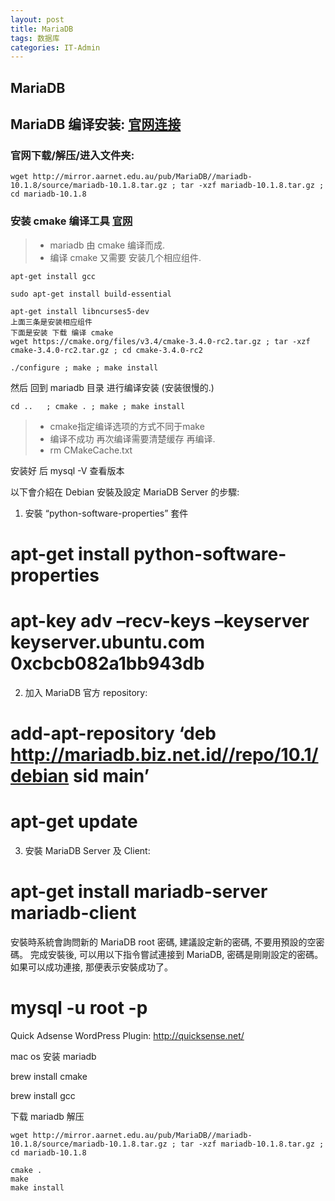 ```yaml
---
layout: post
title: MariaDB  
tags: 数据库
categories: IT-Admin
---
```

## MariaDB
## MariaDB 编译安装: [官网连接][1]

### 官网下载/解压/进入文件夹:
	wget http://mirror.aarnet.edu.au/pub/MariaDB//mariadb-10.1.8/source/mariadb-10.1.8.tar.gz ; tar -xzf mariadb-10.1.8.tar.gz ; cd mariadb-10.1.8

### 安装 cmake 编译工具 [官网][2]
> - mariadb 由 cmake 编译而成.
> - 编译 cmake 又需要 安装几个相应组件.

	apt-get install gcc
	
	sudo apt-get install build-essential
	
	apt-get install libncurses5-dev
	上面三条是安装相应组件
	下面是安装 下载 编译 cmake
	wget https://cmake.org/files/v3.4/cmake-3.4.0-rc2.tar.gz ; tar -xzf cmake-3.4.0-rc2.tar.gz ; cd cmake-3.4.0-rc2
	
	./configure ; make ; make install

然后 回到 mariadb 目录 进行编译安装 (安装很慢的.)

	cd ..   ; cmake . ; make ; make install
  
> - cmake指定编译选项的方式不同于make
> - 编译不成功 再次编译需要清楚缓存  再编译.       
> - rm CMakeCache.txt


安装好 后  mysql -V 查看版本



以下會介紹在 Debian 安裝及設定 MariaDB Server 的步驟:
1. 安裝 “python-software-properties” 套件
# apt-get install python-software-properties
# apt-key adv –recv-keys –keyserver keyserver.ubuntu.com 0xcbcb082a1bb943db
2. 加入 MariaDB 官方 repository:
# add-apt-repository ‘deb http://mariadb.biz.net.id//repo/10.1/debian sid main’
# apt-get update
3. 安裝 MariaDB Server 及 Client:
# apt-get install mariadb-server mariadb-client
安裝時系統會詢問新的 MariaDB root 密碼, 建議設定新的密碼, 不要用預設的空密碼。
完成安裝後, 可以用以下指令嘗試連接到 MariaDB, 密碼是剛剛設定的密碼。如果可以成功連接, 那便表示安裝成功了。
# mysql -u root -p
Quick Adsense WordPress Plugin: http://quicksense.net/

mac os  安装 mariadb

brew install cmake

brew install gcc




下载 mariadb 解压  

	wget http://mirror.aarnet.edu.au/pub/MariaDB//mariadb-10.1.8/source/mariadb-10.1.8.tar.gz ; tar -xzf mariadb-10.1.8.tar.gz ; cd mariadb-10.1.8
	
	cmake .
	make
	make install
 
 





























[1]:	https://downloads.mariadb.org/mariadb/repositories/
[2]:	https://cmake.org/download/